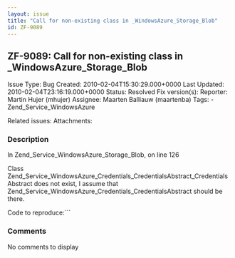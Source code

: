 ```yaml
---
layout: issue
title: "Call for non-existing class in _WindowsAzure_Storage_Blob"
id: ZF-9089
---
```


ZF-9089: Call for non-existing class in \_WindowsAzure\_Storage\_Blob
---------------------------------------------------------------------

 Issue Type: Bug Created: 2010-02-04T15:30:29.000+0000 Last Updated: 2010-02-04T23:16:19.000+0000 Status: Resolved Fix version(s): 
 Reporter:  Martin Hujer (mhujer)  Assignee:  Maarten Balliauw (maartenba)  Tags: - Zend\_Service\_WindowsAzure
 
 Related issues: 
 Attachments: 
### Description

In Zend\_Service\_WindowsAzure\_Storage\_Blob, on line 126

Class Zend\_Service\_WindowsAzure\_Credentials\_CredentialsAbstract\_CredentialsAbstract does not exist, I assume that Zend\_Service\_WindowsAzure\_Credentials\_CredentialsAbstract should be there.

Code to reproduce:```

 

 

### Comments

No comments to display